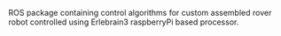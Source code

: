 ROS package containing control algorithms for custom assembled rover robot controlled using Erlebrain3 raspberryPi based processor.